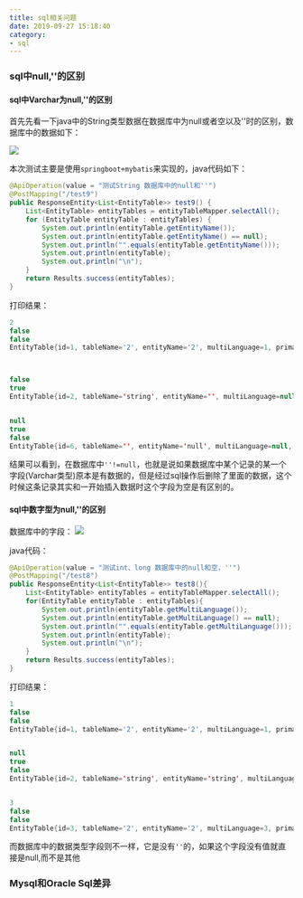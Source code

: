 ```yaml
---
title: sql相关问题
date: 2019-09-27 15:18:40
category:
- sql
---
```

### sql中null,''的区别

#### sql中Varchar为null,''的区别

首先先看一下java中的String类型数据在数据库中为null或者空以及''时的区别，数据库中的数据如下：
<!-- more -->
![](string.png)

本次测试主要是使用`springboot+mybatis`来实现的，java代码如下：
```java
@ApiOperation(value = "测试String 数据库中的null和''")
@PostMapping("/test9")
public ResponseEntity<List<EntityTable>> test9() {
    List<EntityTable> entityTables = entityTableMapper.selectAll();
    for (EntityTable entityTable : entityTables) {
        System.out.println(entityTable.getEntityName());
        System.out.println(entityTable.getEntityName() == null);
        System.out.println("".equals(entityTable.getEntityName()));
        System.out.println(entityTable);
        System.out.println("\n");
    }
    return Results.success(entityTables);
}
```

打印结果：
```java
2
false
false
EntityTable{id=1, tableName='2', entityName='2', multiLanguage=1, primaryKeyName='2', primaryKeyStrategy='2', primaryKeyGenerator='2', supportWho=2, supportVersion=2, status='2', meaning='null'}



false
true
EntityTable{id=2, tableName='string', entityName='', multiLanguage=null, primaryKeyName='string', primaryKeyStrategy='string', primaryKeyGenerator='string', supportWho=0, supportVersion=0, status='string', meaning='null'}


null
true
false
EntityTable{id=6, tableName='', entityName='null', multiLanguage=null, primaryKeyName='null', primaryKeyStrategy='null', primaryKeyGenerator='null', supportWho=null, supportVersion=null, status='null', meaning='null'}
```
结果可以看到，在数据库中`''!=null`，也就是说如果数据库中某个记录的某一个字段(Varchar类型)原本是有数据的，但是经过sql操作后删除了里面的数据，这个时候这条记录其实和一开始插入数据时这个字段为空是有区别的。


#### sql中数字型为null,''的区别

数据库中的字段：
![](number.png)

java代码：
```java
@ApiOperation(value = "测试int、long 数据库中的null和空，''")
@PostMapping("/test8")
public ResponseEntity<List<EntityTable>> test8(){
    List<EntityTable> entityTables = entityTableMapper.selectAll();
    for(EntityTable entityTable : entityTables){
        System.out.println(entityTable.getMultiLanguage());
        System.out.println(entityTable.getMultiLanguage() == null);
        System.out.println("".equals(entityTable.getMultiLanguage()));
        System.out.println(entityTable);
        System.out.println("\n");
    }
    return Results.success(entityTables);
}
```

打印结果：
```java
1
false
false
EntityTable{id=1, tableName='2', entityName='2', multiLanguage=1, primaryKeyName='2', primaryKeyStrategy='2', primaryKeyGenerator='2', supportWho=2, supportVersion=2, status='2', meaning='null'}


null
true
false
EntityTable{id=2, tableName='string', entityName='string', multiLanguage=null, primaryKeyName='string', primaryKeyStrategy='string', primaryKeyGenerator='string', supportWho=0, supportVersion=0, status='string', meaning='null'}


3
false
false
EntityTable{id=3, tableName='2', entityName='2', multiLanguage=3, primaryKeyName='3', primaryKeyStrategy='3', primaryKeyGenerator='3', supportWho=3, supportVersion=2, status='3', meaning='null'}
```
而数据库中的数据类型字段则不一样，它是没有`''`的，如果这个字段没有值就直接是null,而不是其他
### Mysql和Oracle Sql差异


